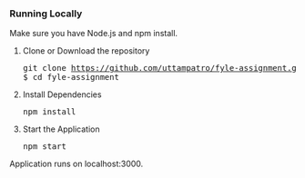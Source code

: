 ### Running Locally

Make sure you have Node.js and npm install.

  1. Clone or Download the repository 
    <pre>git clone https://github.com/uttampatro/fyle-assignment.git
    $ cd fyle-assignment</pre>
  2. Install Dependencies

      <pre>npm install</pre>
  3. Start the Application

     <pre>npm start</pre>
  Application runs on localhost:3000.

